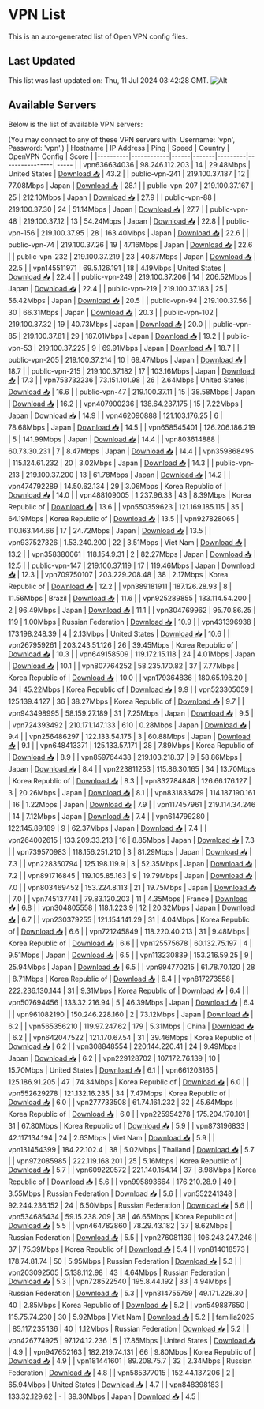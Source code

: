 # VPN List

This is an auto-generated list of Open VPN config files.

## Last Updated

This list was last updated on: Thu, 11 Jul 2024 03:42:28 GMT.
![Alt](https://repobeats.axiom.co/api/embed/186b98318ef1479477931607c1ad7d823f12451f.svg "Repobeats analytics image")

## Available Servers

Below is the list of available VPN servers:

(You may connect to any of these VPN servers with: Username: 'vpn', Password: 'vpn'.)
| Hostname | IP Address | Ping | Speed | Country | OpenVPN Config | Score |
|----------|------------|------|-------|---------|----------------| ----- |
| vpn636634036 | 98.246.112.203 | 14 | 29.48Mbps | United States | [Download 📥](./configs/server_0_US.ovpn) | 43.2 |
| public-vpn-241 | 219.100.37.187 | 12 | 77.08Mbps | Japan | [Download 📥](./configs/server_1_JP.ovpn) | 28.1 |
| public-vpn-207 | 219.100.37.167 | 25 | 212.10Mbps | Japan | [Download 📥](./configs/server_2_JP.ovpn) | 27.9 |
| public-vpn-88 | 219.100.37.30 | 24 | 51.14Mbps | Japan | [Download 📥](./configs/server_3_JP.ovpn) | 27.7 |
| public-vpn-48 | 219.100.37.12 | 13 | 54.24Mbps | Japan | [Download 📥](./configs/server_4_JP.ovpn) | 22.8 |
| public-vpn-156 | 219.100.37.95 | 28 | 163.40Mbps | Japan | [Download 📥](./configs/server_5_JP.ovpn) | 22.6 |
| public-vpn-74 | 219.100.37.26 | 19 | 47.16Mbps | Japan | [Download 📥](./configs/server_6_JP.ovpn) | 22.6 |
| public-vpn-232 | 219.100.37.219 | 23 | 40.87Mbps | Japan | [Download 📥](./configs/server_7_JP.ovpn) | 22.5 |
| vpn145511971 | 69.5.126.191 | 18 | 4.19Mbps | United States | [Download 📥](./configs/server_8_US.ovpn) | 22.4 |
| public-vpn-249 | 219.100.37.206 | 14 | 206.52Mbps | Japan | [Download 📥](./configs/server_9_JP.ovpn) | 22.4 |
| public-vpn-219 | 219.100.37.183 | 25 | 56.42Mbps | Japan | [Download 📥](./configs/server_10_JP.ovpn) | 20.5 |
| public-vpn-94 | 219.100.37.56 | 30 | 66.31Mbps | Japan | [Download 📥](./configs/server_11_JP.ovpn) | 20.3 |
| public-vpn-102 | 219.100.37.32 | 19 | 40.73Mbps | Japan | [Download 📥](./configs/server_12_JP.ovpn) | 20.0 |
| public-vpn-85 | 219.100.37.81 | 29 | 187.01Mbps | Japan | [Download 📥](./configs/server_13_JP.ovpn) | 19.2 |
| public-vpn-53 | 219.100.37.225 | 9 | 69.91Mbps | Japan | [Download 📥](./configs/server_14_JP.ovpn) | 18.7 |
| public-vpn-205 | 219.100.37.214 | 10 | 69.47Mbps | Japan | [Download 📥](./configs/server_15_JP.ovpn) | 18.7 |
| public-vpn-215 | 219.100.37.182 | 17 | 103.16Mbps | Japan | [Download 📥](./configs/server_16_JP.ovpn) | 17.3 |
| vpn753732236 | 73.151.101.98 | 26 | 2.64Mbps | United States | [Download 📥](./configs/server_17_US.ovpn) | 16.6 |
| public-vpn-47 | 219.100.37.11 | 15 | 38.58Mbps | Japan | [Download 📥](./configs/server_18_JP.ovpn) | 16.2 |
| vpn407900236 | 138.64.237.175 | 15 | 7.22Mbps | Japan | [Download 📥](./configs/server_19_JP.ovpn) | 14.9 |
| vpn462090888 | 121.103.176.25 | 6 | 78.68Mbps | Japan | [Download 📥](./configs/server_20_JP.ovpn) | 14.5 |
| vpn658545401 | 126.206.186.219 | 5 | 141.99Mbps | Japan | [Download 📥](./configs/server_21_JP.ovpn) | 14.4 |
| vpn803614888 | 60.73.30.231 | 7 | 8.47Mbps | Japan | [Download 📥](./configs/server_22_JP.ovpn) | 14.4 |
| vpn359868495 | 115.124.61.232 | 20 | 3.02Mbps | Japan | [Download 📥](./configs/server_23_JP.ovpn) | 14.3 |
| public-vpn-213 | 219.100.37.200 | 13 | 61.78Mbps | Japan | [Download 📥](./configs/server_24_JP.ovpn) | 14.2 |
| vpn474792289 | 14.50.62.134 | 29 | 3.06Mbps | Korea Republic of | [Download 📥](./configs/server_25_KR.ovpn) | 14.0 |
| vpn488109005 | 1.237.96.33 | 43 | 8.39Mbps | Korea Republic of | [Download 📥](./configs/server_26_KR.ovpn) | 13.6 |
| vpn550359623 | 121.169.185.115 | 35 | 64.19Mbps | Korea Republic of | [Download 📥](./configs/server_27_KR.ovpn) | 13.5 |
| vpn927828065 | 110.163.144.66 | 17 | 24.72Mbps | Japan | [Download 📥](./configs/server_28_JP.ovpn) | 13.5 |
| vpn937527326 | 1.53.240.200 | 22 | 3.51Mbps | Viet Nam | [Download 📥](./configs/server_29_VN.ovpn) | 13.2 |
| vpn358380061 | 118.154.9.31 | 2 | 82.27Mbps | Japan | [Download 📥](./configs/server_30_JP.ovpn) | 12.5 |
| public-vpn-147 | 219.100.37.119 | 17 | 119.46Mbps | Japan | [Download 📥](./configs/server_31_JP.ovpn) | 12.3 |
| vpn709750107 | 203.229.208.48 | 38 | 2.17Mbps | Korea Republic of | [Download 📥](./configs/server_32_KR.ovpn) | 12.2 |
| vpn389181911 | 187.126.28.93 | 8 | 11.56Mbps | Brazil | [Download 📥](./configs/server_33_BR.ovpn) | 11.6 |
| vpn925289855 | 133.114.54.200 | 2 | 96.49Mbps | Japan | [Download 📥](./configs/server_34_JP.ovpn) | 11.1 |
| vpn304769962 | 95.70.86.25 | 119 | 1.00Mbps | Russian Federation | [Download 📥](./configs/server_35_RU.ovpn) | 10.9 |
| vpn431396938 | 173.198.248.39 | 4 | 2.13Mbps | United States | [Download 📥](./configs/server_36_US.ovpn) | 10.6 |
| vpn267959261 | 203.243.51.126 | 26 | 39.45Mbps | Korea Republic of | [Download 📥](./configs/server_37_KR.ovpn) | 10.3 |
| vpn649158509 | 119.172.15.118 | 24 | 4.01Mbps | Japan | [Download 📥](./configs/server_38_JP.ovpn) | 10.1 |
| vpn807764252 | 58.235.170.82 | 37 | 7.77Mbps | Korea Republic of | [Download 📥](./configs/server_39_KR.ovpn) | 10.0 |
| vpn179364836 | 180.65.196.20 | 34 | 45.22Mbps | Korea Republic of | [Download 📥](./configs/server_40_KR.ovpn) | 9.9 |
| vpn523305059 | 125.139.4.127 | 36 | 38.27Mbps | Korea Republic of | [Download 📥](./configs/server_41_KR.ovpn) | 9.7 |
| vpn943498995 | 58.159.27.189 | 31 | 7.25Mbps | Japan | [Download 📥](./configs/server_42_JP.ovpn) | 9.5 |
| vpn724393492 | 210.171.147.133 | 610 | 0.28Mbps | Japan | [Download 📥](./configs/server_43_JP.ovpn) | 9.4 |
| vpn256486297 | 122.133.54.175 | 3 | 60.88Mbps | Japan | [Download 📥](./configs/server_44_JP.ovpn) | 9.1 |
| vpn648413371 | 125.133.57.171 | 28 | 7.89Mbps | Korea Republic of | [Download 📥](./configs/server_45_KR.ovpn) | 8.9 |
| vpn859764438 | 219.103.218.37 | 9 | 58.86Mbps | Japan | [Download 📥](./configs/server_46_JP.ovpn) | 8.4 |
| vpn223811253 | 115.86.30.165 | 34 | 13.70Mbps | Korea Republic of | [Download 📥](./configs/server_47_KR.ovpn) | 8.3 |
| vpn832784848 | 126.66.176.127 | 3 | 20.26Mbps | Japan | [Download 📥](./configs/server_48_JP.ovpn) | 8.1 |
| vpn831833479 | 114.187.190.161 | 16 | 1.22Mbps | Japan | [Download 📥](./configs/server_49_JP.ovpn) | 7.9 |
| vpn117457961 | 219.114.34.246 | 14 | 7.12Mbps | Japan | [Download 📥](./configs/server_50_JP.ovpn) | 7.4 |
| vpn614799280 | 122.145.89.189 | 9 | 62.37Mbps | Japan | [Download 📥](./configs/server_51_JP.ovpn) | 7.4 |
| vpn264002615 | 133.209.33.213 | 16 | 8.85Mbps | Japan | [Download 📥](./configs/server_52_JP.ovpn) | 7.3 |
| vpn739570983 | 118.156.251.210 | 3 | 81.29Mbps | Japan | [Download 📥](./configs/server_53_JP.ovpn) | 7.3 |
| vpn228350794 | 125.198.119.9 | 3 | 52.35Mbps | Japan | [Download 📥](./configs/server_54_JP.ovpn) | 7.2 |
| vpn891716845 | 119.105.85.163 | 9 | 19.79Mbps | Japan | [Download 📥](./configs/server_55_JP.ovpn) | 7.0 |
| vpn803469452 | 153.224.8.113 | 21 | 19.75Mbps | Japan | [Download 📥](./configs/server_56_JP.ovpn) | 7.0 |
| vpn745137741 | 79.83.120.203 | 11 | 4.35Mbps | France | [Download 📥](./configs/server_57_FR.ovpn) | 6.8 |
| vpn304805558 | 118.1.223.9 | 12 | 20.32Mbps | Japan | [Download 📥](./configs/server_58_JP.ovpn) | 6.7 |
| vpn230379255 | 121.154.141.29 | 31 | 4.04Mbps | Korea Republic of | [Download 📥](./configs/server_59_KR.ovpn) | 6.6 |
| vpn721245849 | 118.220.40.213 | 31 | 9.48Mbps | Korea Republic of | [Download 📥](./configs/server_60_KR.ovpn) | 6.6 |
| vpn125575678 | 60.132.75.197 | 4 | 9.51Mbps | Japan | [Download 📥](./configs/server_61_JP.ovpn) | 6.5 |
| vpn113230839 | 153.216.59.25 | 9 | 25.94Mbps | Japan | [Download 📥](./configs/server_62_JP.ovpn) | 6.5 |
| vpn994770215 | 61.78.70.120 | 28 | 8.71Mbps | Korea Republic of | [Download 📥](./configs/server_63_KR.ovpn) | 6.4 |
| vpn817273558 | 222.236.130.144 | 31 | 9.31Mbps | Korea Republic of | [Download 📥](./configs/server_64_KR.ovpn) | 6.4 |
| vpn507694456 | 133.32.216.94 | 5 | 46.39Mbps | Japan | [Download 📥](./configs/server_65_JP.ovpn) | 6.4 |
| vpn961082190 | 150.246.228.160 | 2 | 73.12Mbps | Japan | [Download 📥](./configs/server_66_JP.ovpn) | 6.2 |
| vpn565356210 | 119.97.247.62 | 179 | 5.31Mbps | China | [Download 📥](./configs/server_67_CN.ovpn) | 6.2 |
| vpn642047522 | 121.170.67.54 | 31 | 39.46Mbps | Korea Republic of | [Download 📥](./configs/server_68_KR.ovpn) | 6.2 |
| vpn308848554 | 220.144.220.41 | 24 | 9.49Mbps | Japan | [Download 📥](./configs/server_69_JP.ovpn) | 6.2 |
| vpn229128702 | 107.172.76.139 | 10 | 15.70Mbps | United States | [Download 📥](./configs/server_70_US.ovpn) | 6.1 |
| vpn661203165 | 125.186.91.205 | 47 | 74.34Mbps | Korea Republic of | [Download 📥](./configs/server_71_KR.ovpn) | 6.0 |
| vpn552629278 | 121.132.16.235 | 34 | 7.47Mbps | Korea Republic of | [Download 📥](./configs/server_72_KR.ovpn) | 6.0 |
| vpn277733508 | 61.74.161.232 | 32 | 45.64Mbps | Korea Republic of | [Download 📥](./configs/server_73_KR.ovpn) | 6.0 |
| vpn225954278 | 175.204.170.101 | 31 | 67.80Mbps | Korea Republic of | [Download 📥](./configs/server_74_KR.ovpn) | 5.9 |
| vpn873196833 | 42.117.134.194 | 24 | 2.63Mbps | Viet Nam | [Download 📥](./configs/server_75_VN.ovpn) | 5.9 |
| vpn131454399 | 184.22.102.4 | 38 | 5.02Mbps | Thailand | [Download 📥](./configs/server_76_TH.ovpn) | 5.7 |
| vpn972085985 | 222.119.168.201 | 25 | 5.16Mbps | Korea Republic of | [Download 📥](./configs/server_77_KR.ovpn) | 5.7 |
| vpn609220572 | 221.140.154.14 | 37 | 8.98Mbps | Korea Republic of | [Download 📥](./configs/server_78_KR.ovpn) | 5.6 |
| vpn995893664 | 176.210.28.9 | 49 | 3.55Mbps | Russian Federation | [Download 📥](./configs/server_79_RU.ovpn) | 5.6 |
| vpn552241348 | 92.244.236.152 | 24 | 6.50Mbps | Russian Federation | [Download 📥](./configs/server_80_RU.ovpn) | 5.6 |
| vpn534685434 | 59.15.238.209 | 38 | 46.65Mbps | Korea Republic of | [Download 📥](./configs/server_81_KR.ovpn) | 5.5 |
| vpn464782860 | 78.29.43.182 | 37 | 8.62Mbps | Russian Federation | [Download 📥](./configs/server_82_RU.ovpn) | 5.5 |
| vpn276081139 | 106.243.247.246 | 37 | 75.39Mbps | Korea Republic of | [Download 📥](./configs/server_83_KR.ovpn) | 5.4 |
| vpn814018573 | 178.74.81.74 | 50 | 5.95Mbps | Russian Federation | [Download 📥](./configs/server_84_RU.ovpn) | 5.3 |
| vpn203092505 | 5.138.112.98 | 43 | 4.64Mbps | Russian Federation | [Download 📥](./configs/server_85_RU.ovpn) | 5.3 |
| vpn728522540 | 195.8.44.192 | 33 | 4.94Mbps | Russian Federation | [Download 📥](./configs/server_86_RU.ovpn) | 5.3 |
| vpn314755759 | 49.171.228.30 | 40 | 2.85Mbps | Korea Republic of | [Download 📥](./configs/server_87_KR.ovpn) | 5.2 |
| vpn549887650 | 115.75.74.230 | 30 | 5.92Mbps | Viet Nam | [Download 📥](./configs/server_88_VN.ovpn) | 5.2 |
| familia2025 | 85.117.235.136 | 40 | 1.12Mbps | Russian Federation | [Download 📥](./configs/server_89_RU.ovpn) | 5.2 |
| vpn426774925 | 97.124.12.236 | 5 | 17.85Mbps | United States | [Download 📥](./configs/server_90_US.ovpn) | 4.9 |
| vpn947652163 | 182.219.74.131 | 66 | 9.80Mbps | Korea Republic of | [Download 📥](./configs/server_91_KR.ovpn) | 4.9 |
| vpn181441601 | 89.208.75.7 | 32 | 2.34Mbps | Russian Federation | [Download 📥](./configs/server_92_RU.ovpn) | 4.8 |
| vpn585377015 | 152.44.137.206 | 2 | 65.94Mbps | United States | [Download 📥](./configs/server_93_US.ovpn) | 4.7 |
| vpn848398183 | 133.32.129.62 | - | 39.30Mbps | Japan | [Download 📥](./configs/server_94_JP.ovpn) | 4.5 |
